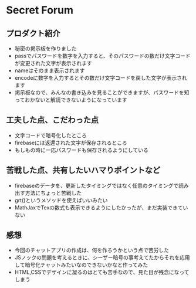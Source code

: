 # Secret Forum
## プロダクト紹介
- 秘密の掲示板を作りました
- passでパスワードを数字を入力すると、そのパスワードの数だけ文字コードが変更された文字が表示されます
- nameはそのまま表示されます
- encodeに数字を入力するとその数だけ文字コードを戻した文字が表示されます
- 掲示板なので、みんなの書き込みを見ることができますが、パスワードを知っておかないと解読できないようになっています
## 工夫した点、こだわった点
- 文字コードで暗号化したところ
- firebaseには返還された文字が保存されるところ
- もしもの時に一応パスワードも保存されるようにしている
## 苦戦した点、共有したいハマりポイントなど
- firebaseのデータを、更新したタイミングではなく任意のタイミングで読み出す方法にちょっと苦戦した
- grt()というメソッドを使えばいいみたい
- MathJaxでTexの数式も表示できるようにしたかったが、まだ実装できていない
## 感想
- 今回のチャットアプリの作成は、何を作ろうかという点で苦労した
- JSノックの問題を考えるときに、シーザー暗号の事考えてたからそれを応用して暗号化チャットみたいなのできないかなと作ってみた
- HTML,CSSでデザインに凝るのはとても苦手なので、見た目が残念になってしまう